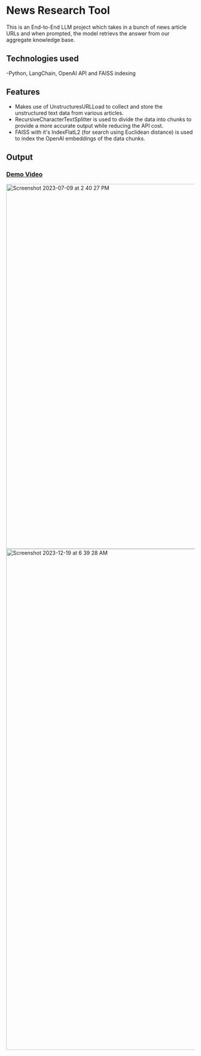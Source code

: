 # News Research Tool

This is an End-to-End LLM project which takes in a bunch of news article URLs and when prompted, the model retrievs the answer from our aggregate knowledge base.

## Technologies used
-Python, LangChain, OpenAI API and FAISS indexing

## Features
- Makes use of UnstructuresURLLoad to collect and store the unstructured text data from various articles.
- RecursiveCharacterTextSplitter is used to divide the data into chunks to provide a more accurate output while reducing the API cost.
- FAISS with it's IndexFlatL2 (for search using Euclidean distance) is used to index the OpenAI embeddings of the data chunks.

## Output

### [Demo Video](https://youtu.be/f4N4GB4ZCuI)

<img width="973" alt="Screenshot 2023-07-09 at 2 40 27 PM" src="https://github.com/Hazzerback25/News_Research_Tool_project/assets/85587494/360b9a0c-292f-4049-971c-77343ae138cf">
<img width="1336" alt="Screenshot 2023-12-19 at 6 39 28 AM" 
